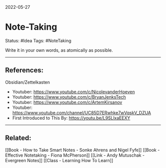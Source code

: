 2022-05-27
# Note-Taking
Status: #Idea
Tags: #NoteTaking 

Write it in your own words, as atomically as possible. 





---
## References:
Obsidian/Zettelkasten
- Youtuber: https://www.youtube.com/c/NicolevanderHoeven
- Youtuber: https://www.youtube.com/c/BryanJenksTech
- Youtuber: https://www.youtube.com/c/ArtemKirsanov
- Youtuber: https://www.youtube.com/channel/UC85D7ERwhke7wVqskV_DZUA
- First Introduced to This By: https://youtu.be/L9SLlxaEEXY

---
## Related:
[[Book - How to Take Smart Notes - Sonke Ahrens and Nigel Fyfe]]
[[Book - Effective Notetaking - Fiona McPherson]]
[[Link - Andy Mutuschak - Evergreen Notes]]
[[Class - Learning How To Learn]] 